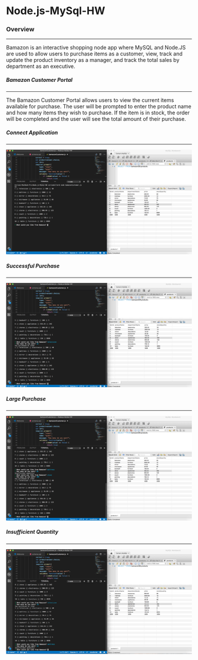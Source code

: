 # Node.js-MySql-HW

### Overview
***

Bamazon is an interactive shopping node app where MySQL and Node.JS are used to allow users to purchase items as a customer, view, track and update the product inventory as a manager, and track the total sales by department as an executive.

##### Bamazon Customer Portal
***

The Bamazon Customer Portal allows users to view the current items available for purchase.  The user will be prompted to enter the product name and how many items they wish to purchase.  If the item is in stock, the order will be completed and the user will see the total amount of their purchase.

##### Connect Application
***

![Application connection](screenshots/Run-Program.png)


##### Successful Purchase
***

![Purchase product](screenshots/Successful-Purchase.png)


##### Large Purchase
***

![Large purchase](screenshots/Large-Purchase.png)


##### Insufficient Quantity
***

![Not enough items in stock](screenshots/Insufficient-Quantity.png)


